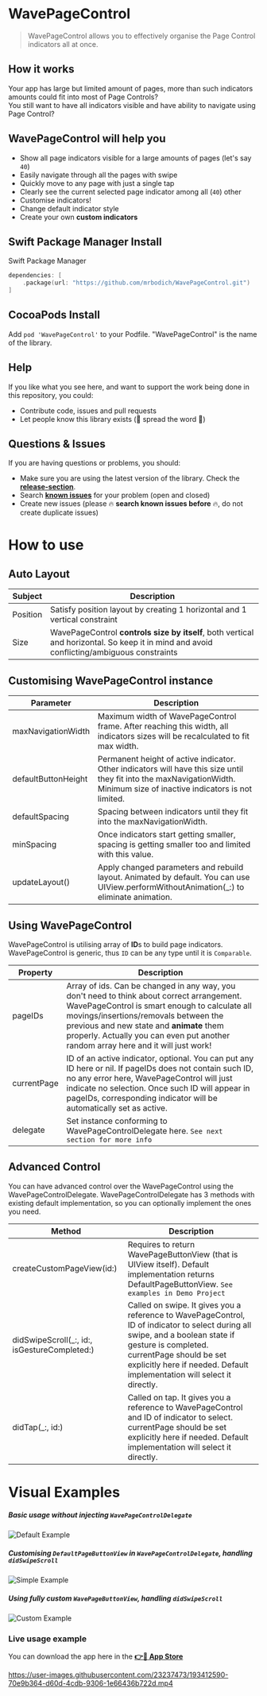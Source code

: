 # WavePageControl

> WavePageControl allows you to effectively organise the Page Control indicators all at once.

 ## How it works

Your app has large but limited amount of pages, more than such indicators amounts could fit into most of Page Controls?\
You still want to have all indicators visible and have ability to navigate using Page Control?

 ## WavePageControl will help you

* Show all page indicators visible for a large amounts of pages (let's say `40`)
* Easily navigate through all the pages with swipe
* Quickly move to any page with just a single tap
* Clearly see the current selected page indicator among all (`40`) other
* Customise indicators!
 * Change default indicator style
 * Create your own **custom indicators**



 ## Swift Package Manager Install

 Swift Package Manager

 ```swift
 dependencies: [
     .package(url: "https://github.com/mrbodich/WavePageControl.git")
 ]
 ```


 ## CocoaPods Install

 Add `pod 'WavePageControl'` to your Podfile. "WavePageControl" is the name of the library.

 ## Help

 If you like what you see here, and want to support the work being done in this repository, you could:
 * Contribute code, issues and pull requests
 * Let people know this library exists (:rocket: spread the word :rocket:)


 ## Questions & Issues

 If you are having questions or problems, you should:

  - Make sure you are using the latest version of the library. Check the [**release-section**](https://github.com/mrbodich/WavePageControl/releases).
  - Search [**known issues**](https://github.com/mrbodich/WavePageControl/issues) for your problem (open and closed)
  - Create new issues (please :fire: **search known issues before** :fire:, do not create duplicate issues)


 # How to use

 ## Auto Layout

 Subject | Description
 --- | ---
 Position | Satisfy position layout by creating 1 horizontal and 1 vertical constraint
 Size | WavePageControl **controls size by itself**, both vertical and horizontal. So keep it in mind and avoid conflicting/ambiguous constraints

 ## Customising WavePageControl instance

 Parameter | Description
 --- | ---
 maxNavigationWidth | Maximum width of WavePageControl frame. After reaching this width, all indicators sizes will be recalculated to fit max width.
 defaultButtonHeight | Permanent height of active indicator. Other indicators will have this size until they fit into the maxNavigationWidth. Minimum size of inactive indicators is not limited.
 defaultSpacing | Spacing between indicators until they fit into the maxNavigationWidth.
 minSpacing | Once indicators start getting smaller, spacing is getting smaller too and limited with this value.
 updateLayout() | Apply changed parameters and rebuild layout. Animated by default. You can use UIView.performWithoutAnimation(_:) to eliminate animation.


 ## Using WavePageControl

 WavePageControl is utilising array of **ID**s to build page indicators.\
 WavePageControl is generic, thus `ID` can be any type until it is `Comparable`.


 Property | Description
 --- | ---
 pageIDs | Array of ids. Can be changed in any way, you don't need to think about correct arrangement. WavePageControl is smart enough to calculate all movings/insertions/removals between the previous and new state and **animate** them properly. Actually you can even put another random array here and it will just work!
 currentPage | ID of an active indicator, optional. You can put any ID here or nil. If pageIDs does not contain such ID, no any error here, WavePageControl will just indicate no selection. Once such ID will appear in pageIDs, corresponding indicator will be automatically set as active.
 delegate | Set instance conforming to WavePageControlDelegate here. `See next section for more info`


 ## Advanced Control

 You can have advanced control over the WavePageControl using the WavePageControlDelegate.
 WavePageControlDelegate has 3 methods with existing default implementation, so you can optionally implement the ones you need.

 Method | Description
 --- | ---
 createCustomPageView(id:) | Requires to return WavePageButtonView (that is UIView itself). Default implementation returns DefaultPageButtonView. `See examples in Demo Project`
 didSwipeScroll(_:, id:, isGestureCompleted:) | Called on swipe. It gives you a reference to WavePageControl, ID of indicator to select during all swipe, and a boolean state if gesture is completed. currentPage should be set explicitly here if needed. Default implementation will select it directly.
 didTap(_:, id:) | Called on tap. It gives you a reference to WavePageControl and ID of indicator to select. currentPage should be set explicitly here if needed. Default implementation will select it directly.


 # Visual Examples

 ##### Basic usage without injecting `WavePageControlDelegate`

 ![Default Example](https://user-images.githubusercontent.com/23237473/193407648-afdc083a-3f6a-4a2c-89b2-109a76daa79e.gif)

 ##### Customising `DefaultPageButtonView` in `WavePageControlDelegate`, handling `didSwipeScroll`

 ![Simple Example](https://user-images.githubusercontent.com/23237473/193407654-45683389-1b12-40ba-86f6-a4834de09540.gif)

 ##### Using fully custom `WavePageButtonView`, handling `didSwipeScroll`

 ![Custom Example](https://user-images.githubusercontent.com/23237473/193407661-ffa14672-4cd5-4748-b3df-a40803d0fafa.gif)

 ### Live usage example
 You can download the app here in the [**:point_right::iphone: App Store**](https://apps.apple.com/us/app/to-the-shop/id1542572914)

 https://user-images.githubusercontent.com/23237473/193412590-70e9b364-d60d-4cdb-9306-1e66436b722d.mp4
